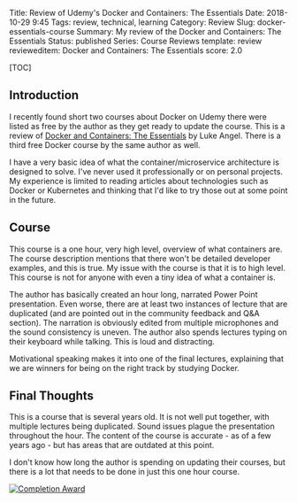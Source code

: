 Title: Review of Udemy's Docker and Containers: The Essentials
Date: 2018-10-29 9:45
Tags: review, technical, learning
Category: Review
Slug: docker-essentials-course
Summary: My review of the Docker and Containers: The Essentials
Status: published
Series: Course Reviews
template: review
revieweditem: Docker and Containers: The Essentials
score: 2.0

[TOC]

## Introduction

I recently found short two courses about Docker on Udemy there were listed as free by the author as they get ready to update the course. This is a review of [Docker and Containers: The Essentials][1] by Luke Angel. There is a third free Docker course by the same author as well.

I have a very basic idea of what the container/microservice architecture is designed to solve. I've never used it professionally or on personal projects. My experience is limited to reading articles about technologies such as Docker or Kubernetes and thinking that I'd like to try those out at some point in the future.

## Course

This course is a one hour, very high level, overview of what containers are. The course description mentions that there won't be detailed developer examples, and this is true. My issue with the course is that it is to high level. This course is not for anyone with even a tiny idea of what a container is.

The author has basically created an hour long, narrated Power Point presentation. Even worse, there are at least two instances of lecture that are duplicated (and are pointed out in the community feedback and Q&A section). The narration is obviously edited from multiple microphones and the sound consistency is uneven. The author also spends lectures typing on their keyboard while talking. This is loud and distracting.

Motivational speaking makes it into one of the final lectures, explaining that we are winners for being on the right track by studying Docker.

## Final Thoughts

This is a course that is several years old. It is not well put together, with multiple lectures being duplicated. Sound issues plague the presentation throughout the hour. The content of the course is accurate - as of a few years ago - but has areas that are outdated at this point.

I don't know how long the author is spending on updating their courses, but there is a lot that needs to be done in just this one hour course.

[![Completion Award][3]][4]


 [1]: https://www.udemy.com/docker-and-containers-the-essentials/
 [3]: {attach}images/udemy-docker-containers-essentials.jpg
 [4]: https://ude.my/UC-WEQ6PT39